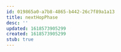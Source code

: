 ```yaml
---
id: 019865a0-a7b8-4865-b442-26c7f89a1a13
title: nextHopPhase
desc: ''
updated: 1618573905299
created: 1618573905299
stub: true
---
```


